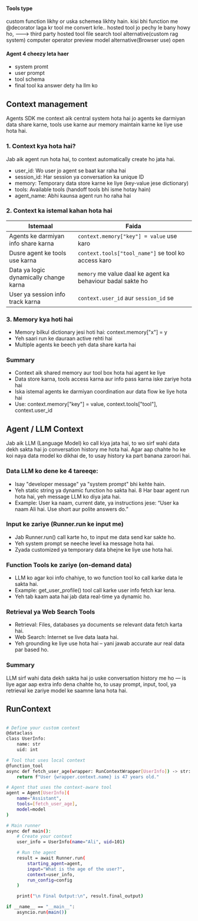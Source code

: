
#### Tools type
custom function likhy or uska schemea likhty hain. kisi bhi function me @decorator laga kr tool me convert krle..
hosted tool jo pechy le bany howy ho, ---> third party hosted tool
file search tool alternative(custom rag system)
computer operator preview model alternative(Browser use)
open


#### Agent 4 cheezy leta haer
* system promt
* user prompt
* tool schema
* final tool ka answer dety ha llm ko




## Context management

Agents SDK me context aik central system hota hai jo agents ke darmiyan data share karne, tools use karne aur memory maintain karne ke liye use hota hai.


### 1. Context kya hota hai?
Jab aik agent run hota hai, to context automatically create ho jata hai.

* user_id: Wo user jo agent se baat kar raha hai
* session_id: Har session ya conversation ka unique ID
* memory: Temporary data store karne ke liye (key-value jese dictionary)
* tools: Available tools (handoff tools bhi isme hotay hain)
* agent_name: Abhi kaunsa agent run ho raha hai


### 2. Context ka istemal kahan hota hai

| Istemaal                               | Faida                                                       |
| -------------------------------------- | ----------------------------------------------------------- |
| Agents ke darmiyan info share karna    | `context.memory["key"] = value` use karo                    |
| Dusre agent ke tools use karna         | `context.tools["tool_name"]` se tool ko access karo         |
| Data ya logic dynamically change karna | `memory` me value daal ke agent ka behaviour badal sakte ho |
| User ya session info track karna       | `context.user_id` aur `session_id` se                       |


### 3. Memory kya hoti hai
* Memory bilkul dictionary jesi hoti hai: context.memory["x"] = y
* Yeh saari run ke dauraan active rehti hai
* Multiple agents ke beech yeh data share karta hai


### Summary

* Context aik shared memory aur tool box hota hai agent ke liye
* Data store karna, tools access karna aur info pass karna iske zariye hota hai
* Iska istemal agents ke darmiyan coordination aur data flow ke liye hota hai
* Use: context.memory["key"] = value, context.tools["tool"], context.user_id


## Agent / LLM Context
Jab aik LLM (Language Model) ko call kiya jata hai, to wo sirf wahi data dekh sakta hai jo conversation history me hota hai. Agar aap chahte ho ke koi naya data model ko dikhai de, to usay history ka part banana zaroori hai.

### Data LLM ko dene ke 4 tareeqe:

* Isay "developer message" ya "system prompt" bhi kehte hain.
* Yeh static string ya dynamic function ho sakta hai.
8 Har baar agent run hota hai, yeh message LLM ko diya jata hai.
* Example: User ka naam, current date, ya instructions jese:
“User ka naam Ali hai. Use short aur polite answers do.”


###  Input ke zariye (Runner.run ke input me)

* Jab Runner.run() call karte ho, to input me data send kar sakte ho.
* Yeh system prompt se neeche level ka message hota hai.
* Zyada customized ya temporary data bhejne ke liye use hota hai.


### Function Tools ke zariye (on-demand data)
* LLM ko agar koi info chahiye, to wo function tool ko call karke data le sakta hai.
* Example: get_user_profile() tool call karke user info fetch kar lena.
* Yeh tab kaam aata hai jab data real-time ya dynamic ho.

### Retrieval ya Web Search Tools

* Retrieval: Files, databases ya documents se relevant data fetch karta hai.
* Web Search: Internet se live data laata hai.
* Yeh grounding ke liye use hota hai – yani jawab accurate aur real data par based ho.


### Summary
LLM sirf wahi data dekh sakta hai jo uske conversation history me ho — is liye agar aap extra info dena chahte ho, to usay prompt, input, tool, ya retrieval ke zariye model ke saamne lana hota hai.


## RunContext

```bash

# Define your custom context
@dataclass
class UserInfo:
    name: str
    uid: int

# Tool that uses local context
@function_tool
async def fetch_user_age(wrapper: RunContextWrapper[UserInfo]) -> str:
    return f"User {wrapper.context.name} is 47 years old."

# Agent that uses the context-aware tool
agent = Agent[UserInfo](
    name="Assistant",
    tools=[fetch_user_age],
    model=model
)

# Main runner
async def main():
    # Create your context
    user_info = UserInfo(name="Ali", uid=101)

    # Run the agent
    result = await Runner.run(
        starting_agent=agent,
        input="What is the age of the user?",
        context=user_info,
        run_config=config
    )

    print("\n Final Output:\n", result.final_output)

if __name__ == "__main__":
    asyncio.run(main())

```

